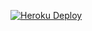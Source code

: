 [![Heroku Deploy](https://www.herokucdn.com/deploy/button.svg)](https://heroku.com/deploy?template=https://github.com/Leon406/proxypool)

